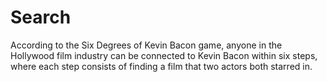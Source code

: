 # Search
According to the Six Degrees of Kevin Bacon game, anyone in the Hollywood film industry can be connected to Kevin Bacon within six steps, where each step consists of finding a film that two actors both starred in.
